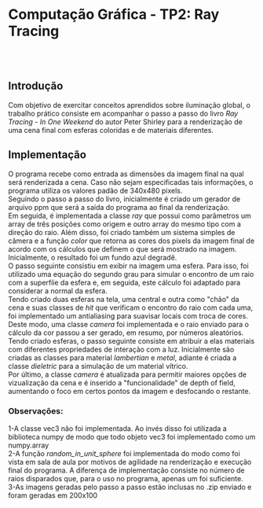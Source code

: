 # Computação Gráfica - TP2: Ray Tracing
<br>
<br>

## Introdução

Com objetivo de exercitar conceitos aprendidos sobre iluminação global, o trabalho prático consiste em acompanhar o passo a passo do livro *Ray Tracing - In One Weekend* do autor Peter Shirley para a renderização de uma cena final com esferas coloridas e de materiais diferentes.<br>

## Implementação

O programa recebe como entrada as dimensões da imagem final na qual será renderizada a cena. Caso não sejam especificadas tais informações, o programa utiliza os valores padão de 340x480 pixels.<br>
Seguindo o passo a passo do livro, inicialmente é criado um gerador de arquivo ppm que será a saída do programa ao final da renderização.<br>
Em seguida, é implementada a classe *ray* que possui como parâmetros um array de três posições como origem e outro array do mesmo tipo com a direção do raio. Além disso, foi criado também um sistema simples de câmera e a função *color* que retorna as cores dos pixels da imagem final de acordo com os cálculos que definem o que será mostrado na imagem. Inicialmente, o resultado foi um fundo azul degradê.<br>
O passo seguinte consistiu em exibir na imagem uma esfera. Para isso, foi utilizado uma equação do segundo grau para simular o encontro de um raio com a superfíie da esfera e, em seguida, este cálculo foi adaptado para considerar a normal da esfera.<br>
Tendo criado duas esferas na tela, uma central e outra como "chão" da cena e suas classes de *hit* que verificam o encontro do raio com cada uma, foi implementado um antialiasing para suavisar locais com troca de cores. Deste modo, uma classe *camera* foi implementada e o raio enviado para o cálculo da cor passou a ser gerado, em resumo, por números aleatórios.<br>
Tendo criado esferas, o passo seguinte consiste em atribuir a elas materiais com diferentes propriedades de interação com a luz. Inicialmente são criadas as classes para material *lambertian* e *metal*, adiante é criada a classe *dieletric* para a simulação de um material vítrico.<br>
Por último, a classe *camera* é atualizada para permitir maiores opções de vizualização da cena e é inserido a "funcionalidade" de depth of field, aumentando o foco em certos pontos da imagem e desfocando o restante.<br>

### Observações:

1-A classe vec3 não foi implementada. Ao invés disso foi utilizada a biblioteca numpy de modo que todo objeto vec3 foi implementado como um numpy.array<br>
2-A função *random_in_unit_sphere* foi implementada do modo como foi vista em sala de aula por motivos de agilidade na renderização e execução final do programa. A diferença de implementação consiste no número de raios disparados que, para o uso no programa, apenas um foi suficiente.<br>
3-As imagens geradas pelo passo a passo estão inclusas no .zip enviado e foram geradas em 200x100
